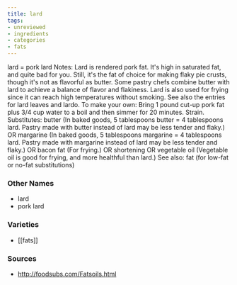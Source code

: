 ```yaml
---
title: lard
tags:
- unreviewed
- ingredients
- categories
- fats
---
```

lard = pork lard Notes: Lard is rendered pork fat. It's high in saturated fat, and quite bad for you. Still, it's the fat of choice for making flaky pie crusts, though it's not as flavorful as butter. Some pastry chefs combine butter with lard to achieve a balance of flavor and flakiness. Lard is also used for frying since it can reach high temperatures without smoking. See also the entries for lard leaves and lardo. To make your own: Bring 1 pound cut-up pork fat plus 3/4 cup water to a boil and then simmer for 20 minutes. Strain. Substitutes: butter (In baked goods, 5 tablespoons butter = 4 tablespoons lard. Pastry made with butter instead of lard may be less tender and flaky.) OR margarine (In baked goods, 5 tablespoons margarine = 4 tablespoons lard. Pastry made with margarine instead of lard may be less tender and flaky.) OR bacon fat (For frying.) OR shortening OR vegetable oil (Vegetable oil is good for frying, and more healthful than lard.) See also: fat (for low-fat or no-fat substitutions)

### Other Names

* lard
* pork lard

### Varieties

* [[fats]]

### Sources
* http://foodsubs.com/Fatsoils.html
